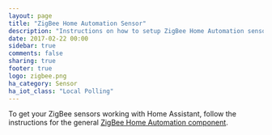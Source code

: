 ```yaml
---
layout: page
title: "ZigBee Home Automation Sensor"
description: "Instructions on how to setup ZigBee Home Automation sensors within Home Assistant."
date: 2017-02-22 00:00
sidebar: true
comments: false
sharing: true
footer: true
logo: zigbee.png
ha_category: Sensor
ha_iot_class: "Local Polling"
---
```


To get your ZigBee sensors working with Home Assistant, follow the instructions for the general [ZigBee Home Automation component](/components/zha/).
